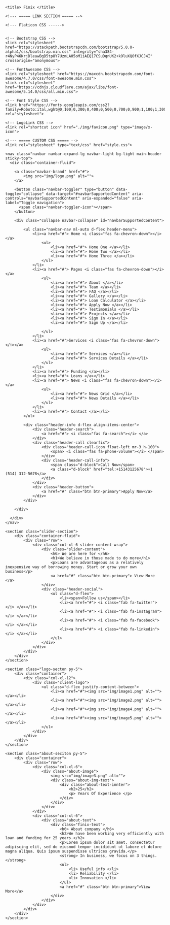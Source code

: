 <!DOCTYPE html>
<html lang="en">
<head>
    <!--- ===== META SECTION ===== -->
	<meta charset="utf-8">
	<meta name="viewport" content="width=device-width, initial-scale=1.0">

    <title> Finix </title>

    <!--- ===== LINK SECTION ===== -->

    <!--- Flaticon CSS ------>
    
	
	<!-- Bootstrap CSS -->
	<link rel="stylesheet" href="https://stackpath.bootstrapcdn.com/bootstrap/5.0.0-alpha1/css/bootstrap.min.css" integrity="sha384-r4NyP46KrjDleawBgD5tp8Y7UzmLA05oM1iAEQ17CSuDqnUK2+k9luXQOfXJCJ4I" crossorigin="anonymous">

    <!-- FontAwesome CSS -->
	<link rel="stylesheet" href="https://maxcdn.bootstrapcdn.com/font-awesome/4.7.0/css/font-awesome.min.css">
	<link rel="stylesheet" href="https://cdnjs.cloudflare.com/ajax/libs/font-awesome/5.14.0/css/all.min.css">

	<!-- Font Style CSS -->
	<link href="https://fonts.googleapis.com/css2?family=Roboto:ital,wght@0,100;0,300;0,400;0,500;0,700;0,900;1,100;1,300;1,400;1,500;1,700&family=Rubik:ital,wght@0,300;0,400;0,500;0,600;0,700;0,800;0,900;1,300;1,400;1,500;1,600;1,700;1,800;1,900&display=swap" rel="stylesheet">

	<!-- LogoLink CSS -->
	<link rel="shortcut icon" href="./img/favicon.png" type="image/x-icon">

    <!--- ===== CUSTOM CSS ===== -->
	<link rel="stylesheet" type="text/css" href="style.css">

</head>
<body>

<!------ Header Section ----->

	<nav class="navbar navbar-expand-lg navbar-light bg-light main-header sticky-top">
      <div class="container-fluid">

        <a class="navbar-brand" href="#">
            <img src="img/logo.png" alt="">
        </a>

        <button class="navbar-toggler" type="button" data-toggle="collapse" data-target="#navbarSupportedContent" aria-controls="navbarSupportedContent" aria-expanded="false" aria-label="Toggle navigation">
          <span class="navbar-toggler-icon"></span>
        </button>

        <div class="collapse navbar-collapse" id="navbarSupportedContent">

            <ul class="navbar-nav ml-auto d-flex header-menu">
                <li><a href="#"> Home <i class="fas fa-chevron-down"></i></a>
                	<ul>
                		<li><a href="#"> Home One </a></li>
                		<li><a href="#"> Home Two </a></li>
                		<li><a href="#"> Home Three </a></li>
                	</ul>
                </li>
                <li><a href="#"> Pages <i class="fas fa-chevron-down"></i></a>
                    <ul>
                        <li><a href="#"> About </a></li>
                        <li><a href="#"> Team </a></li>
                        <li><a href="#"> FAQ </a></li>
                        <li><a href="#"> Gallery </a></li>
                        <li><a href="#"> Loan Calculator </a></li>
                        <li><a href="#"> Apply Now </a></li>
                        <li><a href="#"> Testimonials </a></li>
                        <li><a href="#"> Projects </a></li>
                        <li><a href="#"> Sign In </a></li>
                        <li><a href="#"> Sign Up </a></li>
                        
                    </ul>
                </li>
                <li><a href="#">Services <i class="fas fa-chevron-down"></i></a>
                	<ul>
                		<li><a href="#"> Services </a></li>
                		<li><a href="#"> Services Details </a></li>
                	</ul>
                </li>
                <li><a href="#"> Funding </a></li>
                <li><a href="#"> Loans </a></li>
                <li><a href="#"> News <i class="fas fa-chevron-down"></i></a>
                	<ul>
                		<li><a href="#"> News Grid </a></li>
                		<li><a href="#"> News Details </a></li>
                	</ul>
                </li>
                <li><a href="#"> Contact </a></li>
            </ul>

            <div class="header-info d-flex align-items-center">
                <div class="header-search">
                    <a href="#"> <i class="fas fa-search"></i> </a>
                </div>
                <div class="header-call clearfix">
                    <div class="header-call-icon float-left mr-3 h-100">
                        <span> <i class="fas fa-phone-volume"></i> </span>
                    </div>
                    <div class="header-call-info">
                        <span class="d-block">Call Now</span>
                        <a class="d-block" href="tel:+15143125678">+1 (514) 312-5678</a>
                    </div>
                </div>
                <div class="header-button">
                    <a href="#" class="btn btn-primary">Apply Now</a>
                </div>
            </div>

        </div>

      </div>
    </nav>

<!------ Slider Section ----->
	
	<section class="slider-section">
        <div class="container-fluid">
            <div class="row">
                <div class="col-xl-6 slider-content-wrap">
                    <div class="slider-content">
                        <h6> We are here for </h6>
                        <h1>We believe in those made to do more</h1>
                        <p>Loans are advantageous as a relatively inexpensive way of borrowing money. Start or grow your own business</p>
                        <a href="#" class="btn btn-primary"> View More </a>
                    </div>
                    <div class="header-social">
                        <ul class="d-flex">
                            <li><span>Follow us</span></li>
                            <li><a href="#"> <i class="fab fa-twitter"></i> </a></li>
                            <li><a href="#"> <i class="fab fa-instagram"></i> </a></li>
                            <li><a href="#"> <i class="fab fa-facebook"></i> </a></li>
                            <li><a href="#"> <i class="fab fa-linkedin"></i> </a></li>
                        </ul>
                    </div>
                </div>
            </div>
        </div>
    </section>

<!------ Logo Section ----->  

	<section class="logo-secton py-5">
        <div class="container">
            <div class="col-xl-12">
                <div class="client-logo">
                    <ul class="d-flex justify-content-between">
                        <li><a href="#"><img src="img/image1.png" alt=""></a></li>
                        <li><a href="#"><img src="img/image2.png" alt=""></a></li>
                        <li><a href="#"><img src="img/image4.png" alt=""></a></li>
                        <li><a href="#"><img src="img/image5.png" alt=""></a></li>
                    </ul>
                </div>
            </div>
        </div>
    </section>

<!------ About Section ----->

    <section class="about-seciton py-5">
        <div class="container">
            <div class="row">
                <div class="col-xl-6">
                    <div class="about-image">
                        <img src="img/image3.png" alt="">
                        <div class="about-img-text">
                            <div class="about-text-innter">
                                <h2>25</h2>
                                <p> Years Of Experience </p>
                            </div>
                        </div>
                    </div>
                </div>
                <div class="col-xl-6">
                    <div class="about-text">
                        <div class="finix-text">
                            <h6> About company </h6>
                            <h2>We have been working very efficiently with loan and funding for 25 years.</h2>
                            <p>Lorem ipsum dolor sit amet, consectetur adipiscing elit, sed do eiusmod tempor incididunt ut labore et dolore magna aliqua. Quis ipsum suspendisse ultrices gravida.</p>
                            <strong> In business, we focus on 3 things. </strong>
                            <ul>
                                <li> Useful info </li>
                                <li> Reliability </li>
                                <li> Innovation </li>
                            </ul>
                            <a href="#" class="btn btn-primary">View More</a>
                        </div>
                    </div>
                </div>
            </div>
        </div>
    </section>  

</body>
</html>
